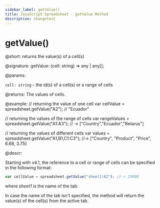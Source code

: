 ```yaml
---
sidebar_label: getValue()
title: JavaScript Spreadsheet - getValue Method
description: changetext
---
```


# getValue()

@short: returns the value(s) of a cell(s)

@signature: getValue: (cell: string) => any | any[];

@params:

`cell: string` - the id(s) of a cell(s) or a range of cells

@returns:
The values of cells.

@example:
// returning the value of one cell
var cellValue = spreadsheet.getValue("A2"); // "Ecuador"

// returning the values of the range of cells
var rangeValues = spreadsheet.getValue("A1:A3"); // -> ["Country","Ecuador","Belarus"]

// returning the values of different cells
var values = spreadsheet.getValue("A1,B1,C1:C3");
//-> ["Country", "Product", "Price", 6.68, 3.75]

@descr:

Starting with v4.1, the reference to a cell or range of cells can be specified in the following format:

~~~js
var cellValue = spreadsheet.getValue("sheet1!A2"); //-> 25000
~~~

where *sheet1* is the name of the tab.

In case the name of the tab isn't specified, the method will return the value(s) of the cell(s) from the active tab.
